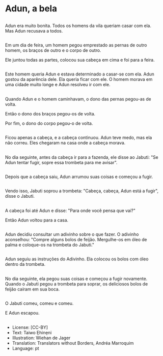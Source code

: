 # Adun, a bela

##
Adun era muito bonita. Todos os homens da vila queriam casar com ela. Mas Adun recusava a todos.

##
Em um dia de feira, um homem pegou emprestado as pernas de outro homem, os braços de outro e o corpo de outro.

Ele juntou todas as partes, colocou sua cabeça em cima e foi para a feira.

##
Este homem queria Adun e estava determinado a casar-se com ela. Adun gostou da aparência dele. Ela queria ficar com ele. O homem morava em uma cidade muito longe e Adun resolveu ir com ele.

##
Quando Adun e o homem caminhavam, o dono das pernas pegou-as de volta.

Então o dono dos braços pegou-os de volta.

Por fim, o dono do corpo pegou-o de volta.

##
Ficou apenas a cabeça, e a cabeça continuou. Adun teve medo, mas ela não correu. Eles chegaram na casa onde a cabeça morava.

##
No dia seguinte, antes da cabeça ir para a fazenda, ele disse ao Jabuti: "Se Adun tentar fugir, sopre essa trombeta para me avisar".

##
Depois que a cabeça saiu, Adun arrumou suas coisas e começou a fugir.

##
Vendo isso, Jabuti soprou a trombeta: "Cabeça, cabeça, Adun está a fugir", disse o Jabuti.

##
A cabeça foi até Adun e disse: "Para onde você pensa que vai?"

Então Adun voltou para a casa.

##
Adun decidiu consultar um adivinho sobre o que fazer. O adivinho aconselhou: "Compre alguns bolos de feijão. Mergulhe-os em óleo de palma e coloque-os na trombeta do Jabuti."

##
Adun seguiu as instruções do Adivinho. Ela colocou os bolos com óleo dentro da trombeta.

##
No dia seguinte, ela pegou suas coisas e começou a fugir novamente. Quando o Jabuti pegou a trombeta para soprar, os deliciosos bolos de feijão caíram em sua boca.

##
O Jabuti comeu, comeu e comeu.

E Adun escapou.

##
* License: [CC-BY]
* Text: Taiwo Ẹhinẹni
* Illustration: Wiehan de Jager
* Translation: Translators without Borders, Andréa Marroquim
* Language: pt
